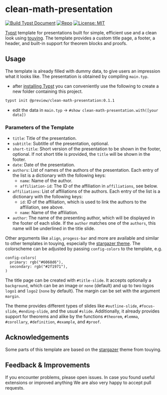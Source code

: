# clean-math-presentation

[![Build Typst Document](https://github.com/JoshuaLampert/clean-math-presentation/actions/workflows/build.yml/badge.svg)](https://github.com/JoshuaLampert/clean-math-presentation/actions/workflows/build.yml)
[![Repo](https://img.shields.io/badge/GitHub-repo-blue)](https://github.com/JoshuaLampert/clean-math-presentation)
[![License: MIT](https://img.shields.io/badge/License-MIT-success.svg)](https://opensource.org/licenses/MIT)

[Typst](https://typst.app/home/) template for presentations built for simple, efficient use and a clean look
using [touying](https://touying-typ.github.io/).
The template provides a custom title page, a footer, a header, and built-in support for theorem blocks and
proofs.

## Usage

The template is already filled with dummy data, to give users an impression what it looks like. The presentation is obtained by compiling `main.typ`.

- after [installing Typst](https://github.com/typst/typst?tab=readme-ov-file#installation) you can conveniently use the following to create a new folder containing this project.

```bash
typst init @preview/clean-math-presentation:0.1.1
```

- edit the data in `main.typ` → `#show clean-math-presentation.with([your data])`

### Parameters of the Template

- `title`: Title of the presentation.
- `subtitle`: Subtitle of the presentation, optional.
- `short-title`: Short version of the presentation to be shown in the footer, optional.
  If not short title is provided, the `title` will be shown in the footer.
- `date`: Date of the presentation.
- `authors`: List of names of the authors of the presentation. Each entry of the list is a dictionary with the following keys:
  - `name`: Name of the author.
  - `affiliation-id`: The ID of the affiliation in `affiliations`, see below.
- `affiliations`: List of affiliations of the authors. Each entry of the list is a dictionary with the following keys:
  - `id`: ID of the affiliation, which is used to link the authors to the affiliation, see above.
  - `name`: Name of the affiliation.
- `author`: The name of the presenting author, which will be displayed in the footer of each slide. If the `author`
  matches one of the `authors`, this name will be underlined in the title slide.

Other arguments like `align`, `progess-bar` and more
are available and similar to other templates in touying, especially the
[stargazer theme](https://touying-typ.github.io/docs/themes/stargazer).
The colorscheme can be adjusted by passing `config-colors` to the template, e.g.
```typ
config-colors(
  primary: rgb("#6068d6"),
  secondary: rgb("#2f1971"),
)
```
The title page can be created with `#title-slide`. It accepts optionally a `background`, which can be an image or `none` (default)
and up to two logos `logo1` and `logo2` (`none` by default). The margin can be set with the argument `margin`.

The theme provides different types of slides like `#outline-slide`, `#focus-slide`, `#ending-slide`, and the usual `#slide`.
Additionally, it already provides support for theorems and alike by the functions `#theorem`, `#lemma`,
`#corollary`, `#definition`, `#example`, and `#proof`.

## Acknowledgements

Some parts of this template are based on the [stargazer](https://github.com/touying-typ/touying/blob/main/themes/stargazer.typ)
theme from touying.

## Feedback & Improvements

If you encounter problems, please open issues. In case you found useful extensions or improved anything We are also very happy
to accept pull requests.
